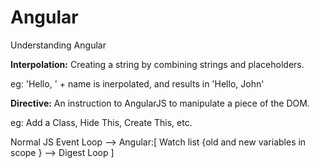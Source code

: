 # Angular
Understanding Angular

**Interpolation:**
Creating a string by combining strings and placeholders.

eg: 'Hello, ' + name is inerpolated, and results in 'Hello, John'

**Directive:**
An instruction to AngularJS to manipulate a piece of the DOM.

eg: Add a Class, Hide This, Create This, etc.

Normal JS Event Loop --> Angular:[ Watch list {old and new variables in scope } --> Digest Loop ]